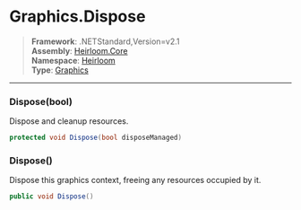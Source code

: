 # Graphics.Dispose

> **Framework**: .NETStandard,Version=v2.1  
> **Assembly**: [Heirloom.Core][0]  
> **Namespace**: [Heirloom][0]  
> **Type**: [Graphics][1]  

--------------------------------------------------------------------------------

### Dispose(bool)

Dispose and cleanup resources.

```cs
protected void Dispose(bool disposeManaged)
```

### Dispose()

Dispose this graphics context, freeing any resources occupied by it.

```cs
public void Dispose()
```

[0]: ..\Heirloom.Core.md
[1]: Heirloom.Graphics.md
